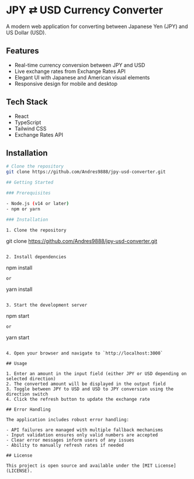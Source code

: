 # JPY ⇄ USD Currency Converter

A modern web application for converting between Japanese Yen (JPY) and US Dollar (USD).

## Features

- Real-time currency conversion between JPY and USD
- Live exchange rates from Exchange Rates API
- Elegant UI with Japanese and American visual elements
- Responsive design for mobile and desktop

## Tech Stack

- React
- TypeScript
- Tailwind CSS
- Exchange Rates API

## Installation

```bash
# Clone the repository
git clone https://github.com/Andres9888/jpy-usd-converter.git

## Getting Started

### Prerequisites

- Node.js (v14 or later)
- npm or yarn

### Installation

1. Clone the repository
   ```
   git clone https://github.com/Andres9888/jpy-usd-converter.git
   ```

2. Install dependencies
   ```
   npm install
   ```
   or
   ```
   yarn install
   ```

3. Start the development server
   ```
   npm start
   ```
   or
   ```
   yarn start
   ```

4. Open your browser and navigate to `http://localhost:3000`

## Usage

1. Enter an amount in the input field (either JPY or USD depending on selected direction)
2. The converted amount will be displayed in the output field
3. Toggle between JPY to USD and USD to JPY conversion using the direction switch
4. Click the refresh button to update the exchange rate

## Error Handling

The application includes robust error handling:

- API failures are managed with multiple fallback mechanisms
- Input validation ensures only valid numbers are accepted
- Clear error messages inform users of any issues
- Ability to manually refresh rates if needed

## License

This project is open source and available under the [MIT License](LICENSE).